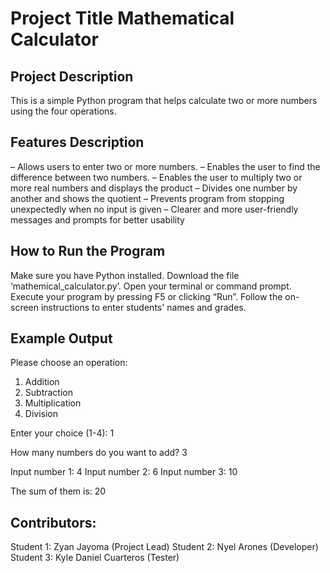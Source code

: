 # Project Title Mathematical Calculator

## Project Description
This is a simple Python program that helps calculate two or more numbers using the four operations.

## Features Description
– Allows users to enter two or more numbers.
– Enables the user to find the difference between two numbers.
– Enables the user to multiply two or more real numbers and displays the product
– Divides one number by another and shows the quotient
– Prevents program from stopping unexpectedly when no input is given
– Clearer and more user-friendly messages and prompts for better usability

## How to Run the Program
Make sure you have Python installed.
Download the file ‘mathemical_calculator.py’.
Open your terminal or command prompt.
Execute your program by pressing F5 or clicking “Run”.
Follow the on-screen instructions to enter students' names and grades.

## Example Output
Please choose an operation:
1. Addition
2. Subtraction
3. Multiplication
4. Division

Enter your choice (1-4): 1

How many numbers do you want to add? 3

Input number 1: 4
Input number 2: 6
Input number 3: 10

The sum of them is: 20

## Contributors:
Student 1: Zyan Jayoma (Project Lead)
Student 2: Nyel Arones (Developer)
Student 3: Kyle Daniel Cuarteros (Tester)
